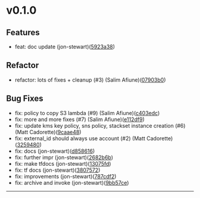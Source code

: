 # v0.1.0

## Features
* feat: doc update (jon-stewart)([5923a38](https://github.com/lacework/terraform-aws-org-configuration/commit/5923a38e427f6493bbf9cec2a4f55a9f3c9177e6))
## Refactor
* refactor: lots of fixes + cleanup  (#3) (Salim Afiune)([07903b0](https://github.com/lacework/terraform-aws-org-configuration/commit/07903b02080adb64bb77fb992bb3f7bb02ca0c15))
## Bug Fixes
* fix: policy to copy S3 lambda (#9) (Salim Afiune)([c403edc](https://github.com/lacework/terraform-aws-org-configuration/commit/c403edc8b2e5b5f89e875b593051b6a3286f98fd))
* fix: more and more fixes (#7) (Salim Afiune)([e112df9](https://github.com/lacework/terraform-aws-org-configuration/commit/e112df9bf84fbdb8c2b596d3836634ad358061a7))
* fix: update kms key policy, sns policy, stackset instance creation (#6) (Matt Cadorette)([9caae48](https://github.com/lacework/terraform-aws-org-configuration/commit/9caae482e5552b4b6986a608f3197aedd473abb6))
* fix: external_id should always use account (#2) (Matt Cadorette)([3259480](https://github.com/lacework/terraform-aws-org-configuration/commit/32594809e7c9d4986aac63783ebfb427b9694ba6))
* fix: docs (jon-stewart)([d858616](https://github.com/lacework/terraform-aws-org-configuration/commit/d858616d3a3b7675df2518e840d57f57fdebe872))
* fix: further impr (jon-stewart)([2682b6b](https://github.com/lacework/terraform-aws-org-configuration/commit/2682b6be36809572efb743299b36bb13503947b6))
* fix: make tfdocs (jon-stewart)([13075fd](https://github.com/lacework/terraform-aws-org-configuration/commit/13075fd3a953ea7dca544d21d5996fd3bc7b1b3f))
* fix: tf docs (jon-stewart)([3807572](https://github.com/lacework/terraform-aws-org-configuration/commit/38075727ead23be91cb277c97a876b5b9b9359e4))
* fix: improvements (jon-stewart)([787cdf2](https://github.com/lacework/terraform-aws-org-configuration/commit/787cdf21895daf70dc9fcdc38f124e17453d8308))
* fix: archive and invoke (jon-stewart)([9bb57ce](https://github.com/lacework/terraform-aws-org-configuration/commit/9bb57ce7aae72011023c952009f182c1b6d7cb6b))
---


